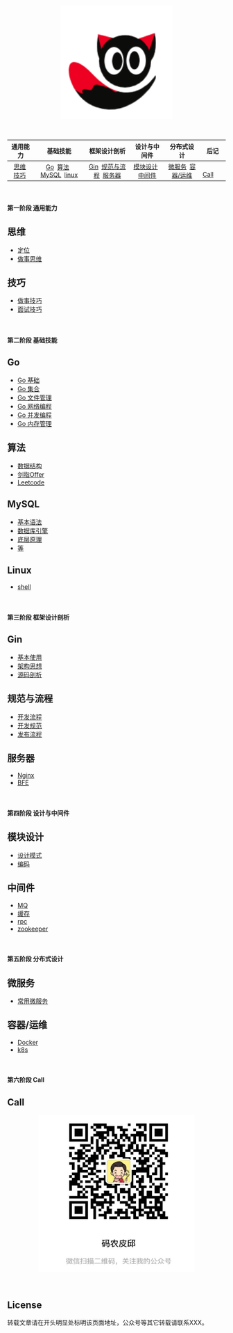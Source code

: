 <div align=center>
<img src="./media/pictures/readme/logo.jpg" width="260" height="260"/>
</div>

&nbsp;

|      通用能力      |             基础技能             |     框架设计剖析      |   设计与中间件   |    分布式设计     | 后记 |
| :----------------: | :------------------------------: | :-------------------: | :--------------: | :---------------: | ---- |
| &nbsp;[思维](#思维)&ensp;[技巧](#技巧)&nbsp; | [Go](#Go)&ensp;[算法](#算法)&ensp;[MySQL](#MySQL)&ensp;[linux](#linux) | [Gin](#Gin)&ensp;[规范与流程](#规范与流程)&ensp;[服务器](#服务器) | [模块设计](#模块设计)&ensp;[中间件](#中间件) | [微服务](#微服务)&ensp;[容器/运维](#容器运维) | &emsp;[Call](#联系我)&emsp;  |

&nbsp;
#### 第一阶段 通用能力
## 思维

- [定位](#)
- [做事思维](#)

## 技巧

- [做事技巧](#)
- [面试技巧](#)


&nbsp;
#### 第二阶段 基础技能

## Go

- [Go 基础](#/docs/notes/go/Go%20-%20Go%20基础.md)
- [Go 集合](#)
- [Go 文件管理](#)
- [Go 网络编程](#)
- [Go 并发编程](#)
- [Go 内存管理](#)

## 算法

- [数据结构](#)
- [剑指Offer](#)
- [Leetcode](#)

## MySQL

- [基本语法](#)
- [数据库引擎]()
- [底层原理](#)
- [等]()

## Linux

- [shell](#)


&nbsp;
#### 第三阶段 框架设计剖析

## Gin

- [基本使用](#)
- [架构思想](#)
- [源码剖析](#)

## 规范与流程

- [开发流程](#)
- [开发规范](#)
- [发布流程](#)

## 服务器

- [Nginx](#)
- [BFE](#)


&nbsp;
#### 第四阶段 设计与中间件

## 模块设计

- [设计模式](#)
- [编码](#)

## 中间件

- [MQ](#)
- [缓存](#)
- [rpc](#)
- [zookeeper](#)


&nbsp;
#### 第五阶段 分布式设计

## 微服务

- [常用微服务](#)

## 容器/运维

- [Docker](#)
- [k8s](#)

&nbsp;
#### 第六阶段 Call
## Call

<div align=center>
<img src="./media/pictures/readme/微信公众号.jpg" width="360" height="360"/>
</div>


&nbsp;
## License

转载文章请在开头明显处标明该页面地址，公众号等其它转载请联系XXX。

